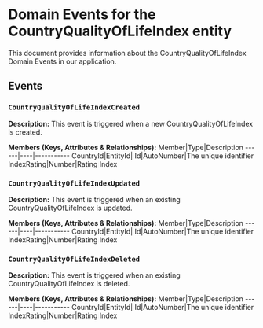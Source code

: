 # Domain Events for the CountryQualityOfLifeIndex entity

This document provides information about the CountryQualityOfLifeIndex Domain Events in our application.

## Events

### `CountryQualityOfLifeIndexCreated`

**Description:**
This event is triggered when a new CountryQualityOfLifeIndex is created.

**Members (Keys, Attributes & Relationships):**
Member|Type|Description
------|----|-----------
CountryId|EntityId|
Id|AutoNumber|The unique identifier
IndexRating|Number|Rating Index


### `CountryQualityOfLifeIndexUpdated`

**Description:** 
This event is triggered when an existing CountryQualityOfLifeIndex is updated.

**Members (Keys, Attributes & Relationships):**
Member|Type|Description
------|----|-----------
CountryId|EntityId|
Id|AutoNumber|The unique identifier
IndexRating|Number|Rating Index


### `CountryQualityOfLifeIndexDeleted`

**Description:**
This event is triggered when an existing CountryQualityOfLifeIndex is deleted.

**Members (Keys, Attributes & Relationships):**
Member|Type|Description
------|----|-----------
CountryId|EntityId|
Id|AutoNumber|The unique identifier
IndexRating|Number|Rating Index

